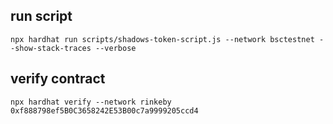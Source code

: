 ## run script
```
npx hardhat run scripts/shadows-token-script.js --network bsctestnet --show-stack-traces --verbose
```

##  verify contract
```
npx hardhat verify --network rinkeby 0xf888798ef5B0C3658242E53B00c7a9999205ccd4 
```